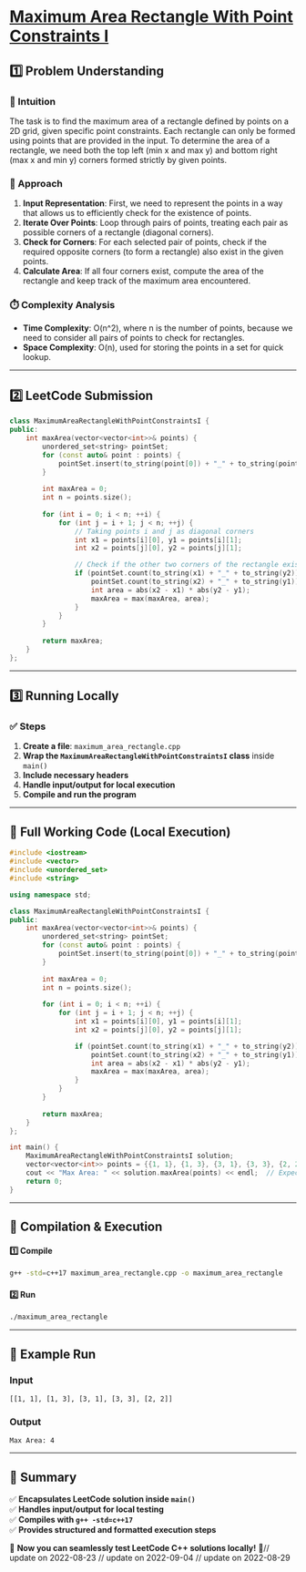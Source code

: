# **[Maximum Area Rectangle With Point Constraints I](https://leetcode.com/problems/maximum-area-rectangle-with-point-constraints-i/description/)**  

## **1️⃣ Problem Understanding**  
### **📌 Intuition**  
The task is to find the maximum area of a rectangle defined by points on a 2D grid, given specific point constraints. Each rectangle can only be formed using points that are provided in the input. To determine the area of a rectangle, we need both the top left (min x and max y) and bottom right (max x and min y) corners formed strictly by given points.

### **🚀 Approach**  
1. **Input Representation**: First, we need to represent the points in a way that allows us to efficiently check for the existence of points.
2. **Iterate Over Points**: Loop through pairs of points, treating each pair as possible corners of a rectangle (diagonal corners).
3. **Check for Corners**: For each selected pair of points, check if the required opposite corners (to form a rectangle) also exist in the given points.
4. **Calculate Area**: If all four corners exist, compute the area of the rectangle and keep track of the maximum area encountered.

### **⏱️ Complexity Analysis**  
- **Time Complexity**: O(n^2), where n is the number of points, because we need to consider all pairs of points to check for rectangles.
- **Space Complexity**: O(n), used for storing the points in a set for quick lookup.

---  

## **2️⃣ LeetCode Submission**  
```cpp
class MaximumAreaRectangleWithPointConstraintsI {
public:
    int maxArea(vector<vector<int>>& points) {
        unordered_set<string> pointSet;
        for (const auto& point : points) {
            pointSet.insert(to_string(point[0]) + "_" + to_string(point[1]));
        }
        
        int maxArea = 0;
        int n = points.size();
        
        for (int i = 0; i < n; ++i) {
            for (int j = i + 1; j < n; ++j) {
                // Taking points i and j as diagonal corners
                int x1 = points[i][0], y1 = points[i][1];
                int x2 = points[j][0], y2 = points[j][1];

                // Check if the other two corners of the rectangle exist
                if (pointSet.count(to_string(x1) + "_" + to_string(y2)) && 
                    pointSet.count(to_string(x2) + "_" + to_string(y1))) {
                    int area = abs(x2 - x1) * abs(y2 - y1);
                    maxArea = max(maxArea, area);
                }
            }
        }
        
        return maxArea;
    }
};  
```  

---  

## **3️⃣ Running Locally**  
### **✅ Steps**  
1. **Create a file**: `maximum_area_rectangle.cpp`  
2. **Wrap the `MaximumAreaRectangleWithPointConstraintsI` class** inside `main()`  
3. **Include necessary headers**  
4. **Handle input/output for local execution**  
5. **Compile and run the program**  

---  

## **📝 Full Working Code (Local Execution)**  
```cpp
#include <iostream>
#include <vector>
#include <unordered_set>
#include <string>

using namespace std;

class MaximumAreaRectangleWithPointConstraintsI {
public:
    int maxArea(vector<vector<int>>& points) {
        unordered_set<string> pointSet;
        for (const auto& point : points) {
            pointSet.insert(to_string(point[0]) + "_" + to_string(point[1]));
        }
        
        int maxArea = 0;
        int n = points.size();
        
        for (int i = 0; i < n; ++i) {
            for (int j = i + 1; j < n; ++j) {
                int x1 = points[i][0], y1 = points[i][1];
                int x2 = points[j][0], y2 = points[j][1];

                if (pointSet.count(to_string(x1) + "_" + to_string(y2)) && 
                    pointSet.count(to_string(x2) + "_" + to_string(y1))) {
                    int area = abs(x2 - x1) * abs(y2 - y1);
                    maxArea = max(maxArea, area);
                }
            }
        }
        
        return maxArea;
    }
};

int main() {
    MaximumAreaRectangleWithPointConstraintsI solution;
    vector<vector<int>> points = {{1, 1}, {1, 3}, {3, 1}, {3, 3}, {2, 2}};
    cout << "Max Area: " << solution.maxArea(points) << endl;  // Expected Output: 4
    return 0;
}  
```  

---  

## **🔧 Compilation & Execution**  
#### **1️⃣ Compile**  
```bash
g++ -std=c++17 maximum_area_rectangle.cpp -o maximum_area_rectangle
```  

#### **2️⃣ Run**  
```bash
./maximum_area_rectangle
```  

---  

## **🎯 Example Run**  
### **Input**  
```
[[1, 1], [1, 3], [3, 1], [3, 3], [2, 2]]
```  
### **Output**  
```
Max Area: 4
```  

---  

## **📌 Summary**  
✅ **Encapsulates LeetCode solution inside `main()`**  
✅ **Handles input/output for local testing**  
✅ **Compiles with `g++ -std=c++17`**  
✅ **Provides structured and formatted execution steps**  

🚀 **Now you can seamlessly test LeetCode C++ solutions locally!** 🚀// update on 2022-08-23
// update on 2022-09-04
// update on 2022-08-29
